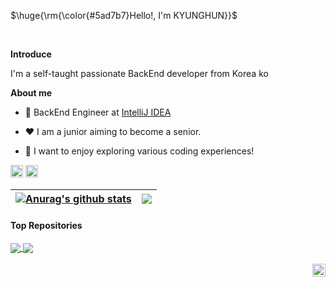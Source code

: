 <p align="center">

  <p>$\huge{\rm{\color{#5ad7b7}Hello!, I'm  KYUNGHUN}}$</p>
</p>

<br />

**Introduce**

I'm a self-taught passionate BackEnd developer from Korea ko

**About me**

- 💼 BackEnd Engineer at [IntelliJ IDEA](https://www.jetbrains.com/ko-kr/idea/)

- ❤️ I am a junior aiming to become a senior.

- 💬 I want to enjoy exploring various coding experiences!

<code><img height="20" alt="IntelliJ" src="https://encrypted-tbn0.gstatic.com/images?q=tbn:ANd9GcQZHQE89O5n7JuJZLQE3MCBysxZx3Y-JMiSGQ&s"></code>
<code><img height="20" alt="Spring" src="https://blog.kakaocdn.net/dn/cRvXB1/btq7iPRHO4J/MSMErhtKMFmFMzdn1Ue9z1/img.png"></code>
 


| <a href="https://github.com/anuraghazra/github-readme-stats"><img align="center" src="https://github-readme-stats.vercel.app/api?username=kyung412820&show_icons=true&include_all_commits=true&theme=buefy&hide_border=true" alt="Anurag's github stats" /></a> | <a href="https://github.com/anuraghazra/github-readme-stats"><img align="center" src="https://github-readme-stats.vercel.app/api/top-langs/?username=kyung412820&layout=compact&theme=buefy&hide_border=true" /></a> |
| ------------- | ------------- |

#### Top Repositories


<a href="https://github.com/kyung412820/HASUNG-STOCK-master">
  <img align="center" src="https://github-readme-stats.vercel.app/api/pin/?username=kyung412820&repo=HASUNG-STOCK-master&theme=buefy" />
</a>
<a href="https://github.com/kyung412820/Age-of-War">
  <img align="center" src="https://github-readme-stats.vercel.app/api/pin/?username=kyung412820&repo=Age-of-War&theme=buefy" />
</a>

<br />
<br />

<a href="https://kyunghun0515.tistory.com/">
  <img align="right" alt="Anurag Hazra | Twitter" width="21px" src="https://t1.daumcdn.net/tistory_admin/top_v2/tistory-apple-touch-favicon.png" />
</a>

